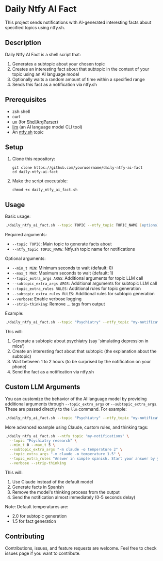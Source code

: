 # Daily Ntfy AI Fact

This project sends notifications with AI-generated interesting facts about specified topics using ntfy.sh.

## Description

Daily Ntfy AI Fact is a shell script that:
1. Generates a subtopic about your chosen topic
2. Creates an interesting fact about that subtopic in the context of your topic using an AI language model
3. Optionally waits a random amount of time within a specified range
4. Sends this fact as a notification via ntfy.sh

## Prerequisites

- zsh shell
- curl
- [uv](https://github.com/astral-sh/uv) (for [ShellArgParser](https://github.com/thiswillbeyourgithub/ShellArgParser))
- [llm](https://github.com/simonw/llm) (an AI language model CLI tool)
- An [ntfy.sh](https://ntfy.sh) topic

## Setup

1. Clone this repository:
   ```
   git clone https://github.com/yourusername/daily-ntfy-ai-fact
   cd daily-ntfy-ai-fact
   ```

2. Make the script executable:
   ```
   chmod +x daily_ntfy_ai_fact.sh
   ```
## Usage

Basic usage:

```zsh
./daily_ntfy_ai_fact.sh --topic TOPIC --ntfy_topic TOPIC_NAME [options]
```

Required arguments:
- `--topic TOPIC`: Main topic to generate facts about
- `--ntfy_topic TOPIC_NAME`: Ntfy.sh topic name for notifications

Optional arguments:
- `--min_t MIN`: Minimum seconds to wait (default: 0)
- `--max_t MAX`: Maximum seconds to wait (default: 1)
- `--topic_extra_args ARGS`: Additional arguments for topic LLM call
- `--subtopic_extra_args ARGS`: Additional arguments for subtopic LLM call
- `--topic_extra_rules RULES`: Additional rules for topic generation
- `--subtopic_extra_rules RULES`: Additional rules for subtopic generation
- `--verbose`: Enable verbose logging
- `--strip-thinking`: Remove <thinking>...</thinking> tags from output

Example:
```bash
./daily_ntfy_ai_fact.sh --topic "Psychiatry" --ntfy_topic "my-notifications" --min_t 3600 --max_t 7200
```

This will:
1. Generate a subtopic about psychiatry (say 'simulating depression in mice')
2. Create an interesting fact about that subtopic (the explanation about the subtopic)
3. Wait between 1 to 2 hours (to be surprised by the notification on your phone)
4. Send the fact as a notification via ntfy.sh

## Custom LLM Arguments

You can customize the behavior of the AI language model by providing additional arguments through `--topic_extra_args` or `--subtopic_extra_args`. These are passed directly to the `llm` command. For example:

```bash
./daily_ntfy_ai_fact.sh --topic "Psychiatry" --ntfy_topic "my-notifications" --topic_extra_args "-m gpt-4 -o temperature 0.7"
```

More advanced example using Claude, custom rules, and thinking tags:
```bash
./daily_ntfy_ai_fact.sh --ntfy_topic "my-notifications" \
  --topic "Psychiatry research" \
  --min_t 0 --max_t 5 \
  --subtopic_extra_args "-m claude -o temperature 2" \
  --topic_extra_args "-m claude -o temperature 1.5" \
  --topic_extra_rules "Answer in simple spanish. Start your answer by your internal thoughts in <thinking> tags then answer directly." \
  --verbose --strip-thinking
```

This will:
1. Use Claude instead of the default model
2. Generate facts in Spanish
3. Remove the model's thinking process from the output
4. Send the notification almost immediately (0-5 seconds delay)

Note: Default temperatures are:
- 2.0 for subtopic generation
- 1.5 for fact generation

## Contributing

Contributions, issues, and feature requests are welcome. Feel free to check issues page if you want to contribute.
